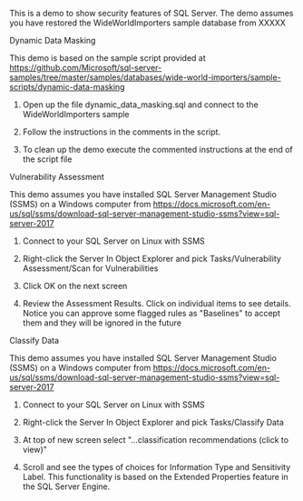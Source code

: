 This is a demo to show security features of SQL Server. The demo assumes you have restored the WideWorldImporters sample database from XXXXX

Dynamic Data Masking

This demo is based on the sample script provided at https://github.com/Microsoft/sql-server-samples/tree/master/samples/databases/wide-world-importers/sample-scripts/dynamic-data-masking

1. Open up the file dynamic_data_masking.sql and connect to the WideWorldImporters sample

2. Follow the instructions in the comments in the script.

3. To clean up the demo execute the commented instructions at the end of the script file

Vulnerability Assessment

This demo assumes you have installed SQL Server Management Studio (SSMS) on a Windows computer from https://docs.microsoft.com/en-us/sql/ssms/download-sql-server-management-studio-ssms?view=sql-server-2017

1. Connect to your SQL Server on Linux with SSMS

2. Right-click the Server In Object Explorer and pick Tasks/Vulnerability Assessment/Scan for Vulnerabilities

3. Click OK on the next screen

4. Review the Assessment Results. Click on individual items to see details. Notice you can approve some flagged rules as "Baselines" to accept them and they will be ignored in the future

Classify Data

This demo assumes you have installed SQL Server Management Studio (SSMS) on a Windows computer from https://docs.microsoft.com/en-us/sql/ssms/download-sql-server-management-studio-ssms?view=sql-server-2017

1. Connect to your SQL Server on Linux with SSMS

2. Right-click the Server In Object Explorer and pick Tasks/Classify Data

3. At top of new screen select "...classification recommendations (click to view)"

4. Scroll and see the types of choices for Information Type and Sensitivity Label. This functionality is based on the Extended Properties feature in the SQL Server Engine.



